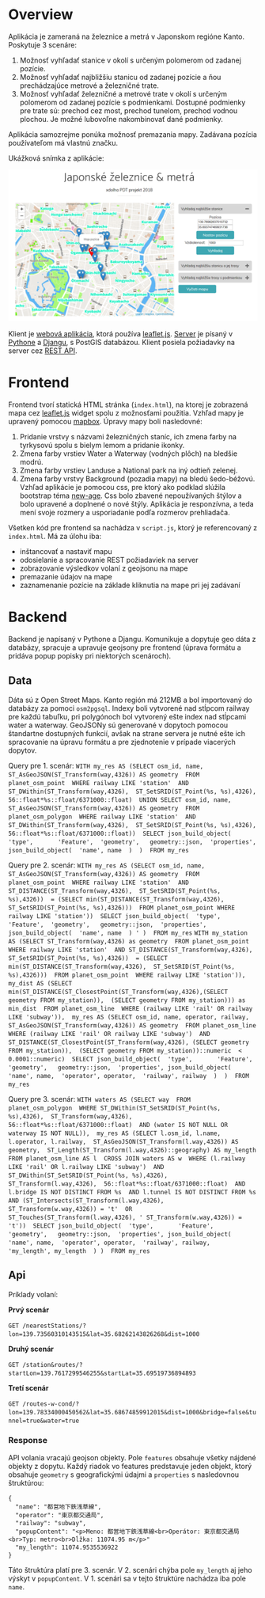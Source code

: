 # Overview

Aplikácia je zameraná na železnice a metrá v Japonskom regióne Kanto. Poskytuje 3 scenáre:
1. Možnosť vyhľadať stanice v okolí s určeným polomerom od zadanej pozície.
2. Možnosť vyhľadať najbližšiu stanicu od zadanej pozície a ňou prechádzajúce metrové a železničné trate.
3. Možnosť vyhľadať železničné a metrové trate v okolí s určeným polomerom od zadanej pozície s podmienkami. Dostupné podmienky pre trate sú: prechod cez most, prechod tunelom, prechod vodnou plochou. Je možné lubovoľne nakombinovať dané podmienky.

Aplikácia samozrejme ponúka možnosť premazania mapy. Zadávana pozícia používateľom má vlastnú značku.

Ukážková snímka z aplikácie:

![Screenshot](screenshot.png)

Klient je [webová aplikácia](#frontend), ktorá používa [leaflet.js](http://leafletjs.com/). [Server](#backend) je písaný v [Pythone](https://www.python.org/) a [Djangu](https://www.djangoproject.com/), s PostGIS databázou. Klient posiela požiadavky na server cez [REST API](#api).

# Frontend

Frontend tvorí statická HTML stránka (`index.html`), na ktorej je zobrazená mapa cez [leaflet.js](http://leafletjs.com/) widget spolu z možnosťami použitia. Vzhľad mapy je upravený pomocou [mapbox](http://mapbox.com). Úpravy mapy boli nasledovné:
1. Pridanie vrstvy s názvami železničných staníc, ich zmena farby na tyrkysovú spolu s bielym lemom a pridanie ikonky.
2. Zmena farby vrstiev Water a Waterway (vodných plôch) na bledšie modrú.
3. Zmena farby vrstiev Landuse a National park na iný odtieň zelenej.
4. Zmena farby vrstvy Background (pozadia mapy) na bledú šedo-béžovú.
Vzhľad aplikácie je pomocou css, pre ktorý ako podklad slúžila bootstrap téma [new-age](https://startbootstrap.com/template-overviews/new-age/). Css bolo zbavené nepoužívaných štýlov a bolo upravené a doplnené o nové štýly. Aplikácia je responzívna, a teda mení svoje rozmery a usporiadanie podľa rozmerov prehliadača.

Všetken kód pre frontend sa nachádza v `script.js`, ktorý je referencovaný z `index.html`. Má za úlohu iba:
- inštancovať a nastaviť mapu
- odosielanie a spracovanie REST požiadaviek na server
- zobrazovanie výsledkov volaní z geojsonu na mape
- premazanie údajov na mape
- zaznamenanie pozície na základe kliknutia na mape pri jej zadávaní

# Backend

Backend je napísaný v Pythone a Djangu. Komunikuje a dopytuje geo dáta z databázy, spracuje a upravuje geojsony pre frontend (úprava formátu a pridáva popup popisky pri niektorých scenároch).

## Data

Dáta sú z Open Street Maps. Kanto región má 212MB a bol importovaný do databázy za pomoci `osm2pgsql`. Indexy boli vytvorené nad stĺpcom railway pre každú tabuľku, pri polygónoch bol vytvorený ešte index nad stĺpcami water a waterway. GeoJSONy sú generované v dopytoch pomocou štandartne dostupných funkcií, avšak na strane servera je nutné ešte ich spracovanie na úpravu formátu a pre zjednotenie v prípade viacerých dopytov.

Query pre 1. scenár:
`WITH my_res AS (SELECT osm_id, name, ST_AsGeoJSON(ST_Transform(way,4326)) AS geometry 
                 FROM planet_osm_point 
				 WHERE railway LIKE 'station' 
				 AND ST_DWithin(ST_Transform(way,4326), 
							    ST_SetSRID(ST_Point(%s, %s),4326), 
							    56::float*%s::float/6371000::float) 
				 UNION SELECT osm_id, name, ST_AsGeoJSON(ST_Transform(way,4326)) AS geometry 
                 FROM planet_osm_polygon 
				 WHERE railway LIKE 'station' 
				 AND ST_DWithin(ST_Transform(way,4326), 
							    ST_SetSRID(ST_Point(%s, %s),4326), 
							    56::float*%s::float/6371000::float)) 
SELECT json_build_object( 
    'type',       'Feature', 
    'geometry',   geometry::json, 
    'properties', json_build_object( 
        'name', name 
     ) 
) 
FROM my_res`

Query pre 2. scenár:
`WITH my_res AS (SELECT osm_id, name, ST_AsGeoJSON(ST_Transform(way,4326)) AS geometry 
                FROM planet_osm_point 
				WHERE railway LIKE 'station' 
				AND ST_DISTANCE(ST_Transform(way,4326), 
								ST_SetSRID(ST_Point(%s, %s),4326)) 
					= (SELECT min(ST_DISTANCE(ST_Transform(way,4326), 
											  ST_SetSRID(ST_Point(%s, %s),4326))) 
					   FROM planet_osm_point WHERE railway LIKE 'station')) 
SELECT json_build_object( 
    'type',       'Feature', 
    'geometry',   geometry::json, 
    'properties', json_build_object( 
        'name', name 
     ) '
 ) 
FROM my_res`
`WITH my_station AS (SELECT ST_Transform(way,4326) as geometry 
					 FROM planet_osm_point WHERE railway LIKE 'station' 
					 AND ST_DISTANCE(ST_Transform(way,4326), 
									 ST_SetSRID(ST_Point(%s, %s),4326)) 
			             = (SELECT min(ST_DISTANCE(ST_Transform(way,4326), 
												   ST_SetSRID(ST_Point(%s, %s),4326))) 
						    FROM planet_osm_point 
						    WHERE railway LIKE 'station')), 
my_dist AS (SELECT min(ST_DISTANCE(ST_ClosestPoint(ST_Transform(way,4326),(SELECT geometry FROM my_station)), 
								   (SELECT geometry FROM my_station))) as min_dist 
			FROM planet_osm_line 
			WHERE (railway LIKE 'rail' OR railway LIKE 'subway')), 
my_res AS (SELECT osm_id, name, operator, railway, ST_AsGeoJSON(ST_Transform(way,4326)) AS geometry 
		   FROM planet_osm_line 
		   WHERE (railway LIKE 'rail' OR railway LIKE 'subway') 
		   AND ST_DISTANCE(ST_ClosestPoint(ST_Transform(way,4326), (SELECT geometry FROM my_station)), 
						   (SELECT geometry FROM my_station))::numeric 
				< 0.0001::numeric) 
SELECT json_build_object( 
    'type',       'Feature', 
    'geometry',   geometry::json, 
    'properties', json_build_object( 
         'name', name, 
		 'operator', operator, 
		 'railway', railway 
     ) 
) 
FROM my_res`

Query pre 3. scenár:
`WITH waters AS (SELECT way 
				 FROM planet_osm_polygon 
				 WHERE ST_DWithin(ST_SetSRID(ST_Point(%s, %s),4326), 
								  ST_Transform(way,4326), 
								  56::float*%s::float/6371000::float) 
				 AND (water IS NOT NULL OR waterway IS NOT NULL)), 
my_res AS (SELECT l.osm_id, l.name, l.operator, l.railway, 
		   ST_AsGeoJSON(ST_Transform(l.way,4326)) AS geometry, 
		   ST_Length(ST_Transform(l.way,4326)::geography) AS my_length 
		   FROM planet_osm_line AS l 
		   CROSS JOIN waters AS w 
           WHERE (l.railway LIKE 'rail' OR l.railway LIKE 'subway') 
		   AND ST_DWithin(ST_SetSRID(ST_Point(%s, %s),4326), 
						  ST_Transform(l.way,4326), 
						  56::float*%s::float/6371000::float) 
		   AND l.bridge IS NOT DISTINCT FROM %s 
		   AND l.tunnel IS NOT DISTINCT FROM %s 
		   AND (ST_Intersects(ST_Transform(l.way,4326), 
							  ST_Transform(w.way,4326)) = 't' 
				OR ST_Touches(ST_Transform(l.way,4326), '
							  ST_Transform(w.way,4326)) = 't')) 
SELECT json_build_object( 
    'type',       'Feature', 
    'geometry',   geometry::json, 
    'properties', json_build_object( 
        'name', name, 
        'operator', operator, 
		'railway', railway, 
		'my_length', my_length 
     )
) 
FROM my_res`

## Api

Príklady volaní:

**Prvý scenár**

`GET /nearestStations/?lon=139.73560310143515&lat=35.68262143826268&dist=1000`

**Druhý scenár**

`GET /station&routes/?startLon=139.7617299546255&startLat=35.69519736894893`

**Tretí scenár**

`GET /routes-w-cond/?lon=139.78334000450562&lat=35.68674859912015&dist=1000&bridge=false&tunnel=true&water=true`

### Response

API volania vracajú geojson objekty. Pole `features` obsahuje všetky nájdené objekty z dopytu. Každý riadok vo features predstavuje jeden objekt, ktorý obsahuje `geometry` s geografickými údajmi a `properties` s nasledovnou štruktúrou:
```
{
  "name": "都営地下鉄浅草線",
  "operator": "東京都交通局", 
  "railway": "subway",
  "popupContent": "<p>Meno: 都営地下鉄浅草線<br>Operátor: 東京都交通局<br>Typ: metro<br>Dĺžka: 11074.95 m</p>"
  "my_length": 11074.9535536922
}
```
Táto štruktúra platí pre 3. scenár. V 2. scenári chýba pole `my_length` aj jeho výskyt v `popupContent`. V 1. scenári sa v tejto štruktúre nachádza iba pole `name`.